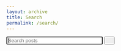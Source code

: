 ```yaml
---
layout: archive
title: Search
permalink: /search/
---
```


<div class="search-container">
  <form action="{{ site.url }}/search/" method="get">
    <label for="search-box"></label>
    <input type="text" id="search-box" name="query" placeholder="Search posts" style="width:50%" autofocus>
    <button class="btn btn--info" type="submit"> &nbsp;<i class="fa fa-search" aria-hidden="true"></i> &nbsp;</button>
  </form>
  <div id="search-results" class="search-results"></div>
</div>

<script>
  window.store = {
    {% for post in site.posts %}
      "{{ post.url | slugify }}": {
        "title": "{{ post.title | xml_escape }}",
        "content": {{ post.content | strip_html | jsonify }},
        "date": "{{ post.date | date: '%m/%d/%Y' | xml_escape }}",
        "url": "{{ post.url | absolute_url }}"
      }
      {% unless forloop.last %},{% endunless %}
    {% endfor %}
  };
</script>
<script src="{{ site.url }}/js/lunr.min.js"></script>
<script src="{{ site.url }}/js/search.js"></script>

